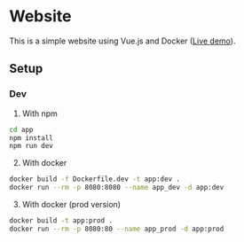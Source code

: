 # Website

This is a simple website using Vue.js and Docker ([Live demo](https://matthieuclement.com)).

## Setup

### Dev

1. With npm

```bash
cd app
npm install
npm run dev
```

2. With docker

```bash
docker build -f Dockerfile.dev -t app:dev .
docker run --rm -p 8080:8080 --name app_dev -d app:dev
```

3. With docker (prod version)

```bash
docker build -t app:prod .
docker run --rm -p 8080:80 --name app_prod -d app:prod
```
